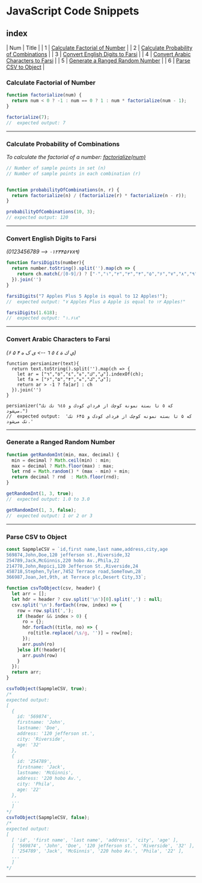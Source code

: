 # JavaScript Code Snippets

## index
| Num | Title |
| 1 | [Calculate Factorial of Number](#calculate-factorial-of-number) |
| 2 | [Calculate Probability of Combinations](#calculate-probability-of-combinations) |
| 3 | [Convert English Digits to Farsi](#convert-english-digits-to-farsi) |
| 4 | [Convert Arabic Characters to Farsi](#convert-arabic-characters-to-farsi) |
| 5 | [Generate a Ranged Random Number](#generate-a-ranged-random-number) |
| 6 | [Parse CSV to Object](#parse-csv-to-object) |


### Calculate Factorial of Number
```javascript
function factorialize(num) {
  return num < 0 ? -1 : num == 0 ? 1 : num * factorialize(num - 1);
}

factorialize(7);
//  expected output: 7
```
---
### Calculate Probability of Combinations
_To calculate the factorial of a number: [factorialize(num)](#Calculate-Factorial-of-Number)_
```javascript
// Number of sample points in set (n)	
// Number of sample points in each combination (r)


function probabilityOfCombinations(n, r) {
  return factorialize(n) / (factorialize(r) * factorialize(n - r));
}

probabilityOfCombinations(10, 3);
// expected output: 120

```
---
### Convert English Digits to Farsi
_(0123456789 --> ۰۱۲۳۴۵۶۷۸۹)_
```javascript
function farsiDigits(number){
  return number.toString().split('').map(ch => {
    return ch.match(/[0-9]/) ? ["۰","۱","۲","۳","۴","۵","۶","۷","۸","۹"][parseInt(ch)] : ch
  }).join('')
}

farsiDigits("7 Apples Plus 5 Apple is equal to 12 Apples!");
//  expected output: "۷ Apples Plus ۵ Apple is equal to ۱۲ Apples!"

farsiDigits(1.618);
//  expected output: "۱.۶۱۸"

```
---
### Convert Arabic Characters to Farsi
_(ي ك ة ٤ ٥ ٦ --> ی ک ه ۴ ۵ ۶)_
```
function persianizer(text){
  return text.toString().split('').map(ch => {
    let ar = ["ي","ك","ة","٤","٥","٦"].indexOf(ch);
    let fa = ["ی","ک","ه","۴","۵","۶"];
    return ar > -1 ? fa[ar] : ch
  }).join('')
}

persianizer("كة ٥ تا بستة نمونة كوچك از فرداي كودك و ٦٤٥ تك تك مي‌شود.")
//  expected output:  'که ۵ تا بسته نمونه کوچک از فردای کودک و ۶۴۵ تک تک می‌شود.'
```
---
### Generate a Ranged Random Number
```javascript
function getRandomInt(min, max, decimal) {
  min = decimal ? Math.ceil(min) : min;
  max = decimal ? Math.floor(max) : max;
  let rnd = Math.random() * (max - min) + min;
  return decimal ? rnd  : Math.floor(rnd);
}

getRandomInt(1, 3, true);
//  expected output: 1.0 to 3.0

getRandomInt(1, 3, false);
//  expected output: 1 or 2 or 3
```
---
### Parse CSV to Object
```javascript
const SapmpleCSV = `id,first name,last name,address,city,age
569874,John,Doe,120 jefferson st.,Riverside,32
254789,Jack,McGinnis,220 hobo Av.,Phila,22
214778,John,Repici,120 Jefferson St.,Riverside,24
458718,Stephen,Tyler,7452 Terrace road,SomeTown,28
366987,Joan,Jet,9th, at Terrace plc,Desert City,33`;

function csvToObject(csv, header) {
  let arr = [];
  let hdr = header ? csv.split('\n')[0].split(',') : null;
  csv.split('\n').forEach((row, index) => {
    row = row.split(',');
    if (header && index > 0) {
      ro = {};
      hdr.forEach((title, no) => {
        ro[title.replace(/\s/g, '')] = row[no];
      });
      arr.push(ro)
    }else if(!header){
      arr.push(row)
    }
  });
  return arr;
}

csvToObject(SapmpleCSV, true);
/*
expected output:
[
  {
    id: '569874',
    firstname: 'John',
    lastname: 'Doe',
    address: '120 jefferson st.',
    city: 'Riverside',
    age: '32'
  },
  {
    id: '254789',
    firstname: 'Jack',
    lastname: 'McGinnis',
    address: '220 hobo Av.',
    city: 'Phila',
    age: '22'
  },
  ...
  ]
*/
csvToObject(SapmpleCSV, false);
/*
expected output:
[
  [ 'id', 'first name', 'last name', 'address', 'city', 'age' ],
  [ '569874', 'John', 'Doe', '120 jefferson st.', 'Riverside', '32' ],
  [ '254789', 'Jack', 'McGinnis', '220 hobo Av.', 'Phila', '22' ],
  ...
  ]
*/
```
---








